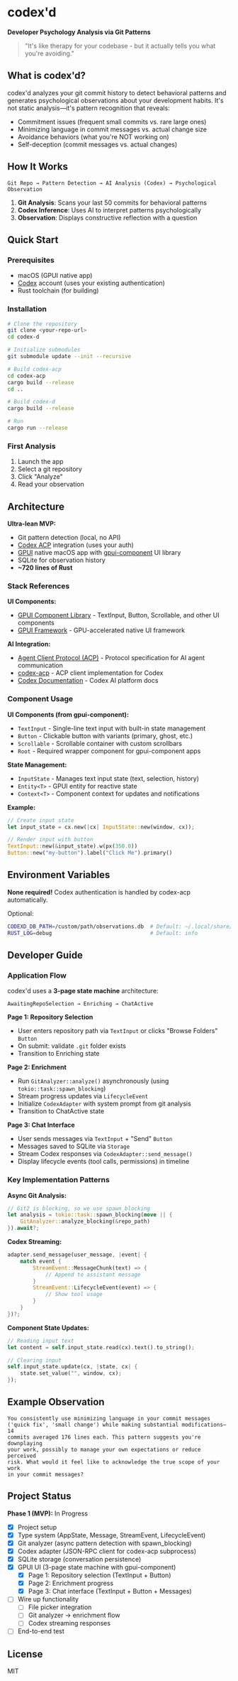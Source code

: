 # codex'd

**Developer Psychology Analysis via Git Patterns**

> "It's like therapy for your codebase - but it actually tells you what you're avoiding."

## What is codex'd?

codex'd analyzes your git commit history to detect behavioral patterns and generates psychological observations about your development habits. It's not static analysis—it's pattern recognition that reveals:

- Commitment issues (frequent small commits vs. rare large ones)
- Minimizing language in commit messages vs. actual change size
- Avoidance behaviors (what you're NOT working on)
- Self-deception (commit messages vs. actual changes)

## How It Works

```
Git Repo → Pattern Detection → AI Analysis (Codex) → Psychological Observation
```

1. **Git Analysis**: Scans your last 50 commits for behavioral patterns
2. **Codex Inference**: Uses AI to interpret patterns psychologically
3. **Observation**: Displays constructive reflection with a question

## Quick Start

### Prerequisites

- macOS (GPUI native app)
- [Codex](https://codex.com) account (uses your existing authentication)
- Rust toolchain (for building)

### Installation

```bash
# Clone the repository
git clone <your-repo-url>
cd codex-d

# Initialize submodules
git submodule update --init --recursive

# Build codex-acp
cd codex-acp
cargo build --release
cd ..

# Build codex-d
cargo build --release

# Run
cargo run --release
```

### First Analysis

1. Launch the app
2. Select a git repository
3. Click "Analyze"
4. Read your observation

## Architecture

**Ultra-lean MVP:**
- Git pattern detection (local, no API)
- [Codex ACP](https://agentclientprotocol.com/llms.txt) integration (uses your auth)
- [GPUI](https://github.com/zed-industries/zed) native macOS app with [gpui-component](https://longbridge.github.io/gpui-component/llms.txt) UI library
- SQLite for observation history
- **~720 lines of Rust**

### Stack References

**UI Components:**
- [GPUI Component Library](https://longbridge.github.io/gpui-component/llms.txt) - TextInput, Button, Scrollable, and other UI components
- [GPUI Framework](https://github.com/zed-industries/zed/tree/main/crates/gpui) - GPU-accelerated native UI framework

**AI Integration:**
- [Agent Client Protocol (ACP)](https://agentclientprotocol.com/llms.txt) - Protocol specification for AI agent communication
- [codex-acp](https://github.com/zed-industries/codex-acp) - ACP client implementation for Codex
- [Codex Documentation](https://github.com/openai/codex/tree/main/docs) - Codex AI platform docs

### Component Usage

**UI Components (from gpui-component):**
- `TextInput` - Single-line text input with built-in state management
- `Button` - Clickable button with variants (primary, ghost, etc.)
- `Scrollable` - Scrollable container with custom scrollbars
- `Root` - Required wrapper component for gpui-component apps

**State Management:**
- `InputState` - Manages text input state (text, selection, history)
- `Entity<T>` - GPUI entity for reactive state
- `Context<T>` - Component context for updates and notifications

**Example:**
```rust
// Create input state
let input_state = cx.new(|cx| InputState::new(window, cx));

// Render input with button
TextInput::new(&input_state).w(px(350.0))
Button::new("my-button").label("Click Me").primary()
```

## Environment Variables

**None required!** Codex authentication is handled by codex-acp automatically.

Optional:
```bash
CODEXD_DB_PATH=/custom/path/observations.db  # Default: ~/.local/share/codex-d/observations.db
RUST_LOG=debug                               # Default: info
```

## Developer Guide

### Application Flow

codex'd uses a **3-page state machine** architecture:

```
AwaitingRepoSelection → Enriching → ChatActive
```

**Page 1: Repository Selection**
- User enters repository path via `TextInput` or clicks "Browse Folders" `Button`
- On submit: validate `.git` folder exists
- Transition to Enriching state

**Page 2: Enrichment**
- Run `GitAnalyzer::analyze()` asynchronously (using `tokio::task::spawn_blocking`)
- Stream progress updates via `LifecycleEvent`
- Initialize `CodexAdapter` with system prompt from git analysis
- Transition to ChatActive state

**Page 3: Chat Interface**
- User sends messages via `TextInput` + "Send" `Button`
- Messages saved to SQLite via `Storage`
- Stream Codex responses via `CodexAdapter::send_message()`
- Display lifecycle events (tool calls, permissions) in timeline

### Key Implementation Patterns

**Async Git Analysis:**
```rust
// Git2 is blocking, so we use spawn_blocking
let analysis = tokio::task::spawn_blocking(move || {
    GitAnalyzer::analyze_blocking(&repo_path)
}).await?;
```

**Codex Streaming:**
```rust
adapter.send_message(user_message, |event| {
    match event {
        StreamEvent::MessageChunk(text) => {
            // Append to assistant message
        }
        StreamEvent::LifecycleEvent(event) => {
            // Show tool usage
        }
    }
})?;
```

**Component State Updates:**
```rust
// Reading input text
let content = self.input_state.read(cx).text().to_string();

// Clearing input
self.input_state.update(cx, |state, cx| {
    state.set_value("", window, cx);
});
```

## Example Observation

```
You consistently use minimizing language in your commit messages
('quick fix', 'small change') while making substantial modifications—14
commits averaged 176 lines each. This pattern suggests you're downplaying
your work, possibly to manage your own expectations or reduce perceived
risk. What would it feel like to acknowledge the true scope of your work
in your commit messages?
```

## Project Status

**Phase 1 (MVP):** In Progress
- [x] Project setup
- [x] Type system (AppState, Message, StreamEvent, LifecycleEvent)
- [x] Git analyzer (async pattern detection with spawn_blocking)
- [x] Codex adapter (JSON-RPC client for codex-acp subprocess)
- [x] SQLite storage (conversation persistence)
- [x] GPUI UI (3-page state machine with gpui-component)
  - [x] Page 1: Repository selection (TextInput + Button)
  - [x] Page 2: Enrichment progress
  - [x] Page 3: Chat interface (TextInput + Button + Messages)
- [ ] Wire up functionality
  - [ ] File picker integration
  - [ ] Git analyzer → enrichment flow
  - [ ] Codex streaming responses
- [ ] End-to-end test

## License

MIT
